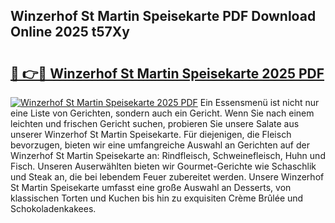 ## Winzerhof St Martin Speisekarte PDF Download Online 2025 t57Xy

# <h2><a href="http://gc8z8o4.nevu.top/?p=Winzerhof+St+Martin+Speisekarte">🔗 👉🔴 Winzerhof St Martin Speisekarte 2025 PDF</a></h2>

[![Winzerhof St Martin Speisekarte 2025 PDF](https://i.imgur.com/dBaPXMq.png)](http://gc8z8o4.nevu.top/?p=Winzerhof+St+Martin+Speisekarte)
Ein Essensmenü ist nicht nur eine Liste von Gerichten, sondern auch ein Gericht. Wenn Sie nach einem leichten und frischen Gericht suchen, probieren Sie unsere Salate aus unserer Winzerhof St Martin Speisekarte. Für diejenigen, die Fleisch bevorzugen, bieten wir eine umfangreiche Auswahl an Gerichten auf der Winzerhof St Martin Speisekarte an: Rindfleisch, Schweinefleisch, Huhn und Fisch. Unseren Auserwählten bieten wir Gourmet-Gerichte wie Schaschlik und Steak an, die bei lebendem Feuer zubereitet werden. Unsere Winzerhof St Martin Speisekarte umfasst eine große Auswahl an Desserts, von klassischen Torten und Kuchen bis hin zu exquisiten Crème Brûlée und Schokoladenkakees.
